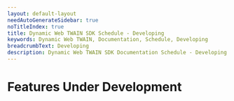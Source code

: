 ```yaml
---
layout: default-layout
needAutoGenerateSidebar: true
noTitleIndex: true
title: Dynamic Web TWAIN SDK Schedule - Developing
keywords: Dynamic Web TWAIN, Documentation, Schedule, Developing
breadcrumbText: Developing
description: Dynamic Web TWAIN SDK Documentation Schedule - Developing Page
---
```


# Features Under Development


  
